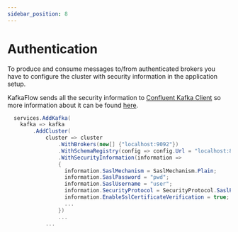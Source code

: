 ```yaml
---
sidebar_position: 8
---
```


# Authentication

To produce and consume messages to/from authenticated brokers you have to configure the cluster with security information in the application setup.

KafkaFlow sends all the security information to [Confluent Kafka Client](https://github.com/confluentinc/confluent-kafka-dotnet) so more information about it can be found [here](https://github.com/edenhill/librdkafka/blob/master/CONFIGURATION.md).

```csharp
  services.AddKafka(
    kafka => kafka
        .AddCluster(
            cluster => cluster
                .WithBrokers(new[] {"localhost:9092"})
                .WithSchemaRegistry(config => config.Url = "localhost:8081")
                .WithSecurityInformation(information =>
                {
                  information.SaslMechanism = SaslMechanism.Plain;
                  information.SaslPassword = "pwd";
                  information.SaslUsername = "user";
                  information.SecurityProtocol = SecurityProtocol.SaslPlaintext;
                  information.EnableSslCertificateVerification = true;
                  ...
                })
                ...
            ...
```

